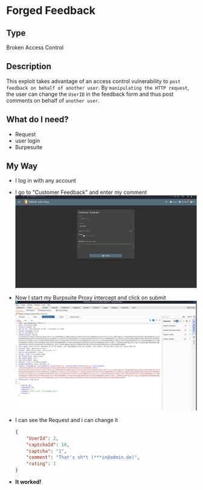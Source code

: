 # Forged Feedback

## Type

Broken Access Control

## Description

This exploit takes advantage of an access control vulnerability to `post feedback on behalf of another user`. By `manipulating the HTTP request`, the user can change the `UserID` in the feedback form and thus post comments on behalf of `another user`.

## What do I need?

- Request
- user login
- Burpesuite

## My Way

- I log in with any account

- I go to "Customer Feedback" and enter my comment
![alt text](comment.png)

- Now I start my Burpsuite Proxy intercept and click on submit
![alt text](intercept.png)

- I can see the Request and i can change it

    ```json
    {
        "UserId": 2,
        "captchaId": 10,
        "captcha": "1",
        "comment": "That's sh*t (***in@admin.de)",
        "rating": 1
    }
    ```

- **It worked!**
